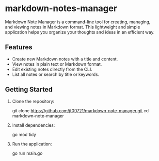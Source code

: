 # markdown-notes-manager

Markdown Note Manager is a command-line tool for creating, managing, and viewing notes in Markdown format. This lightweight and simple application helps you organize your thoughts and ideas in an efficient way.

## Features
- Create new Markdown notes with a title and content.
- View notes in plain text or Markdown format.
- Edit existing notes directly from the CLI.
- List all notes or search by title or keywords.

## Getting Started
1. Clone the repository:
   
   git clone https://github.com/jt00721/markdown-note-manager.git
   cd markdown-note-manager


2. Install dependencies:

    go mod tidy

3. Run the application:

    go run main.go
